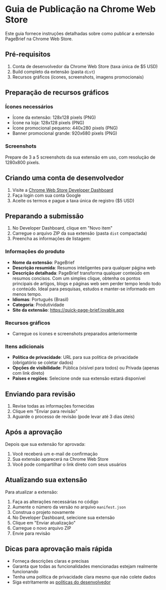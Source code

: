 
# Guia de Publicação na Chrome Web Store

Este guia fornece instruções detalhadas sobre como publicar a extensão PageBrief na Chrome Web Store.

## Pré-requisitos

1. Conta de desenvolvedor da Chrome Web Store (taxa única de $5 USD)
2. Build completo da extensão (pasta `dist`)
3. Recursos gráficos (ícones, screenshots, imagens promocionais)

## Preparação de recursos gráficos

### Ícones necessários
- Ícone da extensão: 128x128 pixels (PNG)
- Ícone na loja: 128x128 pixels (PNG)
- Ícone promocional pequeno: 440x280 pixels (PNG)
- Banner promocional grande: 920x680 pixels (PNG)

### Screenshots
Prepare de 3 a 5 screenshots da sua extensão em uso, com resolução de 1280x800 pixels.

## Criando uma conta de desenvolvedor

1. Visite a [Chrome Web Store Developer Dashboard](https://chrome.google.com/webstore/devconsole/)
2. Faça login com sua conta Google
3. Aceite os termos e pague a taxa única de registro ($5 USD)

## Preparando a submissão

1. No Developer Dashboard, clique em "Novo item"
2. Carregue o arquivo ZIP da sua extensão (pasta `dist` compactada)
3. Preencha as informações de listagem:

### Informações do produto
- **Nome da extensão**: PageBrief
- **Descrição resumida**: Resumos inteligentes para qualquer página web
- **Descrição detalhada**: PageBrief transforma qualquer conteúdo em resumos concisos. Com um simples clique, obtenha os pontos principais de artigos, blogs e páginas web sem perder tempo lendo todo o conteúdo. Ideal para pesquisas, estudos e manter-se informado em menos tempo.
- **Idiomas**: Português (Brasil)
- **Categoria**: Produtividade
- **Site da extensão**: https://quick-page-brief.lovable.app

### Recursos gráficos
- Carregue os ícones e screenshots preparados anteriormente

### Itens adicionais
- **Política de privacidade**: URL para sua política de privacidade (obrigatório se coletar dados)
- **Opções de visibilidade**: Pública (visível para todos) ou Privada (apenas com link direto)
- **Países e regiões**: Selecione onde sua extensão estará disponível

## Enviando para revisão

1. Revise todas as informações fornecidas
2. Clique em "Enviar para revisão"
3. Aguarde o processo de revisão (pode levar até 3 dias úteis)

## Após a aprovação

Depois que sua extensão for aprovada:
1. Você receberá um e-mail de confirmação
2. Sua extensão aparecerá na Chrome Web Store
3. Você pode compartilhar o link direto com seus usuários

## Atualizando sua extensão

Para atualizar a extensão:
1. Faça as alterações necessárias no código
2. Aumente o número da versão no arquivo `manifest.json`
3. Construa o projeto novamente
4. No Developer Dashboard, selecione sua extensão
5. Clique em "Enviar atualização"
6. Carregue o novo arquivo ZIP
7. Envie para revisão

## Dicas para aprovação mais rápida

- Forneça descrições claras e precisas
- Garanta que todas as funcionalidades mencionadas estejam realmente funcionando
- Tenha uma política de privacidade clara mesmo que não colete dados
- Siga estritamente as [políticas do desenvolvedor](https://developer.chrome.com/docs/webstore/program_policies/)
